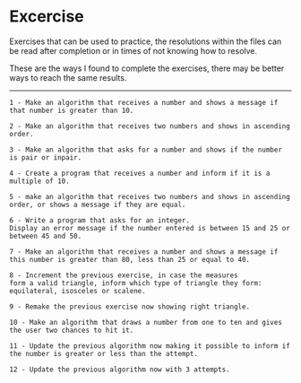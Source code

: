 # Excercise

Exercises that can be used to practice, the resolutions within the files can be read after completion or in times of not knowing how to resolve.

These are the ways I found to complete the exercises, there may be better ways to reach the same results.

---
```
1 - Make an algorithm that receives a number and shows a message if that number is greater than 10.
```
```
2 - Make an algorithm that receives two numbers and shows in ascending order.
```
```
3 - Make an algorithm that asks for a number and shows if the number is pair or inpair.
```
```
4 - Create a program that receives a number and inform if it is a multiple of 10.
```
```
5 - make an algorithm that receives two numbers and shows in ascending order, or shows a message if they are equal.

```
```
6 - Write a program that asks for an integer.
Display an error message if the number entered is between 15 and 25 or between 45 and 50.
```
```
7 - Make an algorithm that receives a number and shows a message if this number is greater than 80, less than 25 or equal to 40.
```
```
8 - Increment the previous exercise, in case the measures 
form a valid triangle, inform which type of triangle they form: equilateral, isosceles or scalene.
```
```
9 - Remake the previous exercise now showing right triangle.
```
```
10 - Make an algorithm that draws a number from one to ten and gives the user two chances to hit it.
```
```
11 - Update the previous algorithm now making it possible to inform if the number is greater or less than the attempt.
```
```
12 - Update the previous algorithm now with 3 attempts.
```
